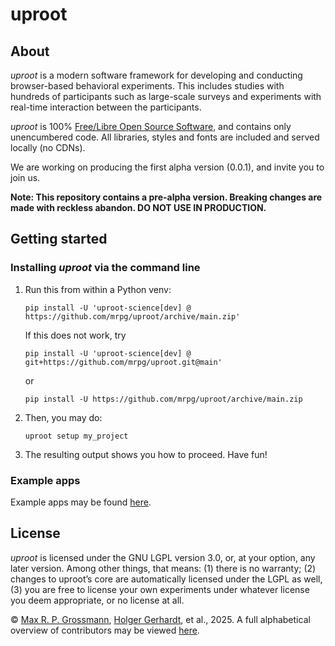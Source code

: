 # uproot

## About

*uproot* is a modern software framework for developing and conducting browser-based behavioral experiments. This includes studies with hundreds of participants such as large-scale surveys and experiments with real-time interaction between the participants.

*uproot* is 100% [Free/Libre Open Source Software](https://en.wikipedia.org/wiki/Free_and_open-source_software), and contains only unencumbered code. All libraries, styles and fonts are included and served locally (no CDNs).

We are working on producing the first alpha version (0.0.1), and invite you to join us.

**Note: This repository contains a pre-alpha version. Breaking changes are made with reckless abandon. DO NOT USE IN PRODUCTION.**


## Getting started

### Installing *uproot* via the command line

1. Run this from within a Python venv:
    ```console
    pip install -U 'uproot-science[dev] @ https://github.com/mrpg/uproot/archive/main.zip'
    ```
    If this does not work, try
    ```console
    pip install -U 'uproot-science[dev] @ git+https://github.com/mrpg/uproot.git@main'
    ```
    or
    ```console
    pip install -U https://github.com/mrpg/uproot/archive/main.zip
    ```

2. Then, you may do:
    ```console
    uproot setup my_project
    ```

3. The resulting output shows you how to proceed. Have fun!

### Example apps

Example apps may be found [here](https://github.com/mrpg/uproot-examples).

## License

*uproot* is licensed under the GNU LGPL version 3.0, or, at your option, any later version. Among other things, that means: (1) there is no warranty; (2) changes to uproot’s core are automatically licensed under the LGPL as well, (3) you are free to license your own experiments under whatever license you deem appropriate, or no license at all.

© [Max R. P. Grossmann](https://max.pm/), [Holger Gerhardt](https://www.econ.uni-bonn.de/iame/en/team/gerhardt), et al., 2025. A full alphabetical overview of contributors may be viewed [here](CONTRIBUTORS.md).
